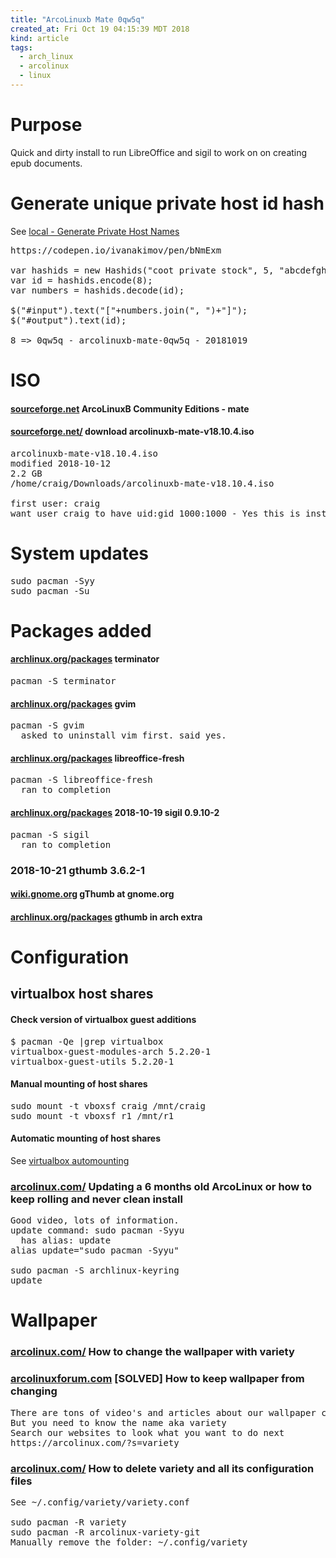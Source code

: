 ```yaml
---
title: "ArcoLinuxb Mate 0qw5q"
created_at: Fri Oct 19 04:15:39 MDT 2018
kind: article
tags:
  - arch_linux
  - arcolinux
  - linux
---
```


<h1>Purpose</h1>

Quick and dirty install
to run LibreOffice and sigil
to work on on creating epub documents.

<h1>Generate unique private host id hash</h1>

See
<a href="/posts/2015/04/generate-private-hostnames/" target="_blank">local - Generate Private Host Names</a>

<pre>
https://codepen.io/ivanakimov/pen/bNmExm

var hashids = new Hashids("coot private stock", 5, "abcdefghijklmnopqrstuvwxyz1234567890");
var id = hashids.encode(8);
var numbers = hashids.decode(id);

$("#input").text("["+numbers.join(", ")+"]");
$("#output").text(id);

8 => 0qw5q - arcolinuxb-mate-0qw5q - 20181019
</pre>

<h1>ISO</h1>

<h4>
  <a href="https://sourceforge.net/projects/arcolinux-community-editions/files/mate/" target="_blank">sourceforge.net</a>
  ArcoLinuxB Community Editions - mate
</h4>


<h4>
  <a href="https://sourceforge.net/projects/arcolinux-community-editions/files/mate/arcolinuxb-mate-v18.10.4.iso/download" target="_blank">sourceforge.net/</a>
  download arcolinuxb-mate-v18.10.4.iso
</h4>

<pre>
arcolinuxb-mate-v18.10.4.iso
modified 2018-10-12
2.2 GB
/home/craig/Downloads/arcolinuxb-mate-v18.10.4.iso

first user: craig
want user craig to have uid:gid 1000:1000 - Yes this is install first user 1000:1000
</pre>

<h1>System updates</h1>

<pre>
sudo pacman -Syy
sudo pacman -Su
</pre>

<h1>Packages added</h1>

<h4>
  <a href="https://www.archlinux.org/packages/?name=terminator" target="_blank">archlinux.org/packages</a>
  terminator
</h4>

<pre>
pacman -S terminator
</pre>

<h4>
  <a href="https://www.archlinux.org/packages/?name=gvim" target="_blank">archlinux.org/packages</a>
  gvim
</h4>

<pre>
pacman -S gvim
  asked to uninstall vim first. said yes.
</pre>

<h4>
  <a href="https://www.archlinux.org/packages/?name=libreoffice-fresh" target="_blank">archlinux.org/packages</a>
  libreoffice-fresh
</h4>

<pre>
pacman -S libreoffice-fresh
  ran to completion
</pre>

<h4>
  <a href="https://www.archlinux.org/packages/community/x86_64/sigil/" target="_blank">archlinux.org/packages</a>
  2018-10-19 sigil 0.9.10-2
</h4>

<pre>
pacman -S sigil
  ran to completion 
</pre>

<h3>2018-10-21 gthumb 3.6.2-1</h3>

<h4>
  <a href="https://wiki.gnome.org/action/show/Apps/Gthumb?action=show&redirect=gthumb" target="_blank">wiki.gnome.org</a>
  gThumb at gnome.org
</h4>

<h4>
  <a href="https://www.archlinux.org/packages/extra/x86_64/gthumb/" target="_blank">archlinux.org/packages</a>
  gthumb in arch extra
</h4>

<h1>Configuration</h1>

<h2>virtualbox host shares</h2>

<h4>Check version of virtualbox guest additions</h4>

<pre>
$ pacman -Qe |grep virtualbox
virtualbox-guest-modules-arch 5.2.20-1
virtualbox-guest-utils 5.2.20-1
</pre>

<h4>Manual mounting of host shares</h4>

<pre>
sudo mount -t vboxsf craig /mnt/craig
sudo mount -t vboxsf r1 /mnt/r1
</pre>

<h4>Automatic mounting of host shares</h4>

See
<a href="/posts/2018/10/arch-linux/#Automounting" target="_blank">virtualbox automounting</a>

<h3>
  <a href="https://arcolinux.com/updating-a-6-months-old-arcolinux-or-how-to-keep-rolling-and-never-clean-install/" target="_blank">arcolinux.com/</a>
  Updating a 6 months old ArcoLinux or how to keep rolling and never clean install
</h3>

<pre>
Good video, lots of information.
update command: sudo pacman -Syyu
  has alias: update
alias update="sudo pacman -Syyu"

sudo pacman -S archlinux-keyring
update
</pre>

<h1>Wallpaper</h1>

<h3>
  <a href="https://arcolinux.com/how-to-change-the-wallpaper-with-variety/" target="_blank">arcolinux.com/</a>
  How to change the wallpaper with variety
</h3>

<h3>
  <a href="https://arcolinuxforum.com/viewtopic.php?t=1153" target="_blank">arcolinuxforum.com</a>
  [SOLVED] How to keep wallpaper from changing
</h3>

<pre>
There are tons of video's and articles about our wallpaper changer and provider.
But you need to know the name aka variety
Search our websites to look what you want to do next
https://arcolinux.com/?s=variety
</pre>

<h3>
  <a href="https://arcolinux.com/how-to-delete-variety-and-all-its-configuration-files/" target="_blank">arcolinux.com/</a>
  How to delete variety and all its configuration files
</h3>

<pre>
See ~/.config/variety/variety.conf

sudo pacman -R variety
sudo pacman -R arcolinux-variety-git
Manually remove the folder: ~/.config/variety
</pre>

<!--
html boilerplate fragments
<a href="" target="_blank"></a>
<a name=""></a>
<img src="" width="400px">
<ul>
  <li></li>
  <li><a href="" target="_blank"></a></li>
</ul>
<pre>
</pre>
<p style="margin-bottom: 2em;"></p>
<hr style="border: 0; height: 3px; background: #333; background-image: linear-gradient(to right, #ccc, #333, #ccc);">
<pre><code>
</code></pre>
<math xmlns='http://www.w3.org/1998/Math/MathML' display='block'>
</math>
-->
